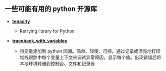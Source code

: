 ## 一些可能有用的 python 开源库
- **[tenacity](https://github.com/jd/tenacity)**
    * Retrying library for Python


- **[traceback_with_variables](https://github.com/andy-landy/traceback_with_variables)**
    * 将变量添加到 python 回溯。简单、轻便、可控。通过记录或漂亮地打印堆栈跟踪中每个变量上下文来调试异常原因，显示每个值。出现错误后将本地环境转储到控制台、文件和记录器